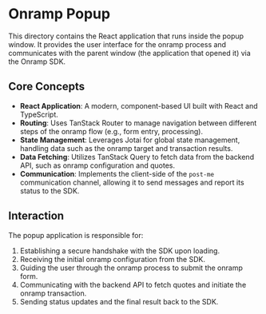 # Onramp Popup

This directory contains the React application that runs inside the popup window. It provides the user interface for the onramp process and communicates with the parent window (the application that opened it) via the Onramp SDK.

## Core Concepts

- **React Application**: A modern, component-based UI built with React and TypeScript.
- **Routing**: Uses TanStack Router to manage navigation between different steps of the onramp flow (e.g., form entry, processing).
- **State Management**: Leverages Jotai for global state management, handling data such as the onramp target and transaction results.
- **Data Fetching**: Utilizes TanStack Query to fetch data from the backend API, such as onramp configuration and quotes.
- **Communication**: Implements the client-side of the `post-me` communication channel, allowing it to send messages and report its status to the SDK.

## Interaction

The popup application is responsible for:
1.  Establishing a secure handshake with the SDK upon loading.
2.  Receiving the initial onramp configuration from the SDK.
3.  Guiding the user through the onramp process to submit the onramp form.
4.  Communicating with the backend API to fetch quotes and initiate the onramp transaction.
5.  Sending status updates and the final result back to the SDK.
